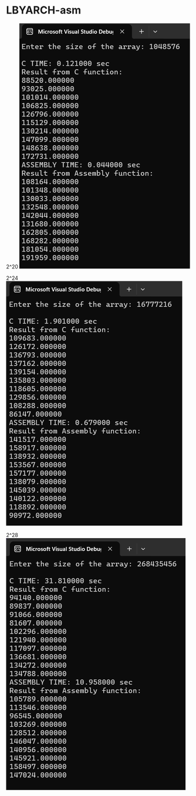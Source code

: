 # LBYARCH-asm

2^20
![e20](./DebugMode/(2^20).png)

2^24
![e20](./DebugMode/(2^24).png)

2^28
![e20](./DebugMode/(2^28).png)
